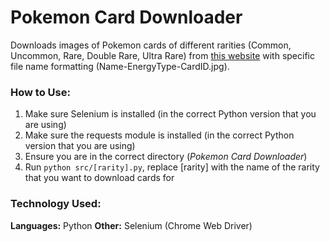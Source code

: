 # Pokemon Card Downloader

Downloads images of Pokemon cards of different rarities (Common, Uncommon, Rare, Double Rare, Ultra Rare) from [this website](https://pkmncards.com) with specific file name formatting (Name-EnergyType-CardID.jpg).

### How to Use:
1. Make sure Selenium is installed (in the correct Python version that you are using)
2. Make sure the requests module is installed (in the correct Python version that you are using)
3. Ensure you are in the correct directory (*Pokemon Card Downloader*)
4. Run `python src/[rarity].py`, replace [rarity] with the name of the rarity that you want to download cards for

### Technology Used:
**Languages:** Python
**Other:** Selenium (Chrome Web Driver)